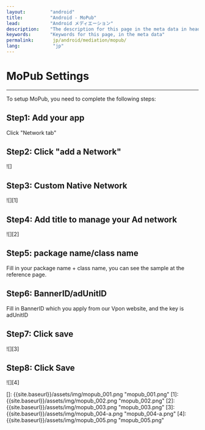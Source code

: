 ```yaml
---
layout:         "android"
title:          "Android - MoPub"
lead:           "Android メディエーション"
description:    "The description for this page in the meta data in header."
keywords:       "Keywords for this page, in the meta data"
permalink:       jp/android/mediation/mopub/
lang:            "jp"
---
```

# MoPub Settings
---
To setup MoPub, you need to complete the following steps:


## Step1: Add your app
 Click "Network tab"

## Step2: Click "add a Network"


![]

## Step3: Custom Native Network
![][1]

## Step4: Add title to manage your Ad network

![][2]

## Step5: package name/class name
 Fill in your package name + class name, you can see the sample at the reference page.

## Step6: BannerID/adUnitID
Fill in BannerID which you apply from our Vpon website, and the key is adUnitID

## Step7: Click save

![][3]

## Step8: Click Save

![][4]

  []: {{site.baseurl}}/assets/img/mopub_001.png "mopub_001.png"
  [1]: {{site.baseurl}}/assets/img/mopub_002.png "mopub_002.png"
  [2]: {{site.baseurl}}/assets/img/mopub_003.png "mopub_003.png"
  [3]: {{site.baseurl}}/assets/img/mopub_004-a.png "mopub_004-a.png"
  [4]: {{site.baseurl}}/assets/img/mopub_005.png "mopub_005.png"
